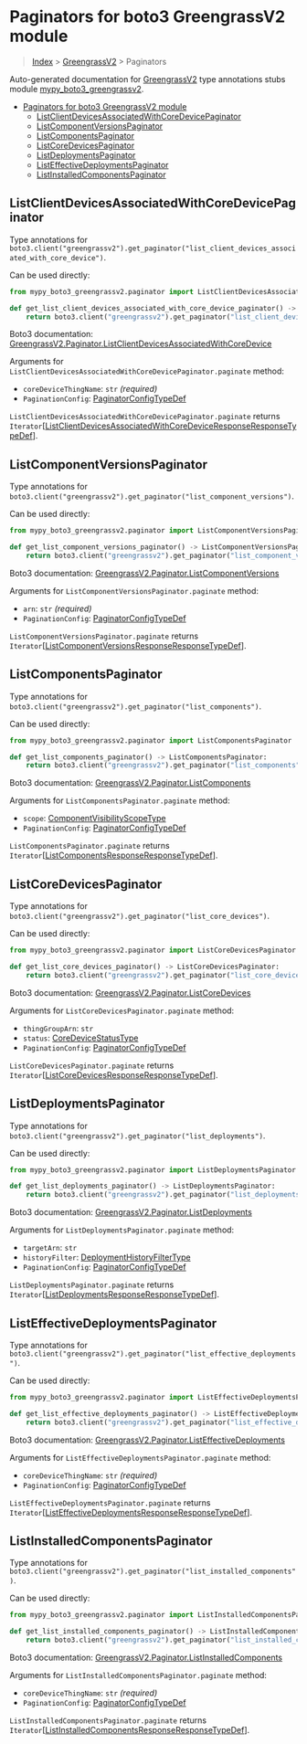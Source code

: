 # Paginators for boto3 GreengrassV2 module

> [Index](..) > [GreengrassV2](.) > Paginators

Auto-generated documentation for
[GreengrassV2](https://boto3.amazonaws.com/v1/documentation/api/latest/reference/services/greengrassv2.html#GreengrassV2)
type annotations stubs module
[mypy_boto3_greengrassv2](https://pypi.org/project/mypy-boto3-greengrassv2/).

- [Paginators for boto3 GreengrassV2 module](#paginators-for-boto3-greengrassv2-module)
  - [ListClientDevicesAssociatedWithCoreDevicePaginator](#listclientdevicesassociatedwithcoredevicepaginator)
  - [ListComponentVersionsPaginator](#listcomponentversionspaginator)
  - [ListComponentsPaginator](#listcomponentspaginator)
  - [ListCoreDevicesPaginator](#listcoredevicespaginator)
  - [ListDeploymentsPaginator](#listdeploymentspaginator)
  - [ListEffectiveDeploymentsPaginator](#listeffectivedeploymentspaginator)
  - [ListInstalledComponentsPaginator](#listinstalledcomponentspaginator)

## ListClientDevicesAssociatedWithCoreDevicePaginator

Type annotations for
`boto3.client("greengrassv2").get_paginator("list_client_devices_associated_with_core_device")`.

Can be used directly:

```python
from mypy_boto3_greengrassv2.paginator import ListClientDevicesAssociatedWithCoreDevicePaginator

def get_list_client_devices_associated_with_core_device_paginator() -> ListClientDevicesAssociatedWithCoreDevicePaginator:
    return boto3.client("greengrassv2").get_paginator("list_client_devices_associated_with_core_device")
```

Boto3 documentation:
[GreengrassV2.Paginator.ListClientDevicesAssociatedWithCoreDevice](https://boto3.amazonaws.com/v1/documentation/api/latest/reference/services/greengrassv2.html#GreengrassV2.Paginator.ListClientDevicesAssociatedWithCoreDevice)

Arguments for `ListClientDevicesAssociatedWithCoreDevicePaginator.paginate`
method:

- `coreDeviceThingName`: `str` *(required)*
- `PaginationConfig`:
  [PaginatorConfigTypeDef](./type_defs.md#paginatorconfigtypedef)

`ListClientDevicesAssociatedWithCoreDevicePaginator.paginate` returns
`Iterator`\[[ListClientDevicesAssociatedWithCoreDeviceResponseResponseTypeDef](./type_defs.md#listclientdevicesassociatedwithcoredeviceresponseresponsetypedef)\].

## ListComponentVersionsPaginator

Type annotations for
`boto3.client("greengrassv2").get_paginator("list_component_versions")`.

Can be used directly:

```python
from mypy_boto3_greengrassv2.paginator import ListComponentVersionsPaginator

def get_list_component_versions_paginator() -> ListComponentVersionsPaginator:
    return boto3.client("greengrassv2").get_paginator("list_component_versions")
```

Boto3 documentation:
[GreengrassV2.Paginator.ListComponentVersions](https://boto3.amazonaws.com/v1/documentation/api/latest/reference/services/greengrassv2.html#GreengrassV2.Paginator.ListComponentVersions)

Arguments for `ListComponentVersionsPaginator.paginate` method:

- `arn`: `str` *(required)*
- `PaginationConfig`:
  [PaginatorConfigTypeDef](./type_defs.md#paginatorconfigtypedef)

`ListComponentVersionsPaginator.paginate` returns
`Iterator`\[[ListComponentVersionsResponseResponseTypeDef](./type_defs.md#listcomponentversionsresponseresponsetypedef)\].

## ListComponentsPaginator

Type annotations for
`boto3.client("greengrassv2").get_paginator("list_components")`.

Can be used directly:

```python
from mypy_boto3_greengrassv2.paginator import ListComponentsPaginator

def get_list_components_paginator() -> ListComponentsPaginator:
    return boto3.client("greengrassv2").get_paginator("list_components")
```

Boto3 documentation:
[GreengrassV2.Paginator.ListComponents](https://boto3.amazonaws.com/v1/documentation/api/latest/reference/services/greengrassv2.html#GreengrassV2.Paginator.ListComponents)

Arguments for `ListComponentsPaginator.paginate` method:

- `scope`:
  [ComponentVisibilityScopeType](./literals.md#componentvisibilityscopetype)
- `PaginationConfig`:
  [PaginatorConfigTypeDef](./type_defs.md#paginatorconfigtypedef)

`ListComponentsPaginator.paginate` returns
`Iterator`\[[ListComponentsResponseResponseTypeDef](./type_defs.md#listcomponentsresponseresponsetypedef)\].

## ListCoreDevicesPaginator

Type annotations for
`boto3.client("greengrassv2").get_paginator("list_core_devices")`.

Can be used directly:

```python
from mypy_boto3_greengrassv2.paginator import ListCoreDevicesPaginator

def get_list_core_devices_paginator() -> ListCoreDevicesPaginator:
    return boto3.client("greengrassv2").get_paginator("list_core_devices")
```

Boto3 documentation:
[GreengrassV2.Paginator.ListCoreDevices](https://boto3.amazonaws.com/v1/documentation/api/latest/reference/services/greengrassv2.html#GreengrassV2.Paginator.ListCoreDevices)

Arguments for `ListCoreDevicesPaginator.paginate` method:

- `thingGroupArn`: `str`
- `status`: [CoreDeviceStatusType](./literals.md#coredevicestatustype)
- `PaginationConfig`:
  [PaginatorConfigTypeDef](./type_defs.md#paginatorconfigtypedef)

`ListCoreDevicesPaginator.paginate` returns
`Iterator`\[[ListCoreDevicesResponseResponseTypeDef](./type_defs.md#listcoredevicesresponseresponsetypedef)\].

## ListDeploymentsPaginator

Type annotations for
`boto3.client("greengrassv2").get_paginator("list_deployments")`.

Can be used directly:

```python
from mypy_boto3_greengrassv2.paginator import ListDeploymentsPaginator

def get_list_deployments_paginator() -> ListDeploymentsPaginator:
    return boto3.client("greengrassv2").get_paginator("list_deployments")
```

Boto3 documentation:
[GreengrassV2.Paginator.ListDeployments](https://boto3.amazonaws.com/v1/documentation/api/latest/reference/services/greengrassv2.html#GreengrassV2.Paginator.ListDeployments)

Arguments for `ListDeploymentsPaginator.paginate` method:

- `targetArn`: `str`
- `historyFilter`:
  [DeploymentHistoryFilterType](./literals.md#deploymenthistoryfiltertype)
- `PaginationConfig`:
  [PaginatorConfigTypeDef](./type_defs.md#paginatorconfigtypedef)

`ListDeploymentsPaginator.paginate` returns
`Iterator`\[[ListDeploymentsResponseResponseTypeDef](./type_defs.md#listdeploymentsresponseresponsetypedef)\].

## ListEffectiveDeploymentsPaginator

Type annotations for
`boto3.client("greengrassv2").get_paginator("list_effective_deployments")`.

Can be used directly:

```python
from mypy_boto3_greengrassv2.paginator import ListEffectiveDeploymentsPaginator

def get_list_effective_deployments_paginator() -> ListEffectiveDeploymentsPaginator:
    return boto3.client("greengrassv2").get_paginator("list_effective_deployments")
```

Boto3 documentation:
[GreengrassV2.Paginator.ListEffectiveDeployments](https://boto3.amazonaws.com/v1/documentation/api/latest/reference/services/greengrassv2.html#GreengrassV2.Paginator.ListEffectiveDeployments)

Arguments for `ListEffectiveDeploymentsPaginator.paginate` method:

- `coreDeviceThingName`: `str` *(required)*
- `PaginationConfig`:
  [PaginatorConfigTypeDef](./type_defs.md#paginatorconfigtypedef)

`ListEffectiveDeploymentsPaginator.paginate` returns
`Iterator`\[[ListEffectiveDeploymentsResponseResponseTypeDef](./type_defs.md#listeffectivedeploymentsresponseresponsetypedef)\].

## ListInstalledComponentsPaginator

Type annotations for
`boto3.client("greengrassv2").get_paginator("list_installed_components")`.

Can be used directly:

```python
from mypy_boto3_greengrassv2.paginator import ListInstalledComponentsPaginator

def get_list_installed_components_paginator() -> ListInstalledComponentsPaginator:
    return boto3.client("greengrassv2").get_paginator("list_installed_components")
```

Boto3 documentation:
[GreengrassV2.Paginator.ListInstalledComponents](https://boto3.amazonaws.com/v1/documentation/api/latest/reference/services/greengrassv2.html#GreengrassV2.Paginator.ListInstalledComponents)

Arguments for `ListInstalledComponentsPaginator.paginate` method:

- `coreDeviceThingName`: `str` *(required)*
- `PaginationConfig`:
  [PaginatorConfigTypeDef](./type_defs.md#paginatorconfigtypedef)

`ListInstalledComponentsPaginator.paginate` returns
`Iterator`\[[ListInstalledComponentsResponseResponseTypeDef](./type_defs.md#listinstalledcomponentsresponseresponsetypedef)\].
